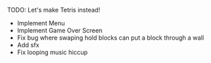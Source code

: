 TODO: Let's make Tetris instead!
* Implement Menu
* Implement Game Over Screen
* Fix bug where swaping hold blocks can put a block through a wall
* Add sfx
* Fix looping music hiccup
